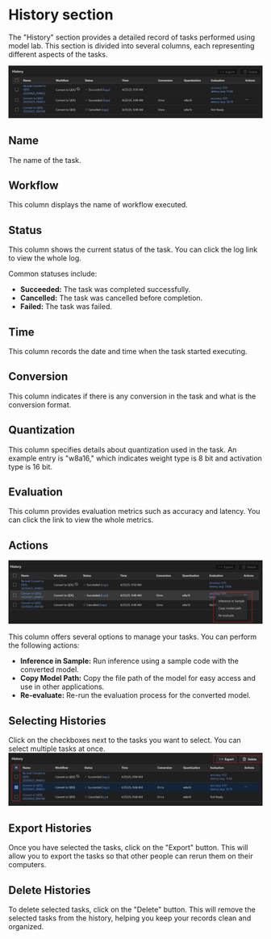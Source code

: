 # History section

The "History" section provides a detailed record of tasks performed using model lab. This section is divided into several columns, each representing different aspects of the tasks.

![](Images/history.png)

## Name

The name of the task.

## Workflow

This column displays the name of workflow executed.

## Status

This column shows the current status of the task. You can click the log link to view the whole log.

Common statuses include:

- **Succeeded:** The task was completed successfully.
- **Cancelled:** The task was cancelled before completion.
- **Failed:** The task was failed.

## Time

This column records the date and time when the task started executing.

## Conversion

This column indicates if there is any conversion in the task and what is the conversion format.

## Quantization

This column specifies details about quantization used in the task. An example entry is "w8a16," which indicates weight type is 8 bit and activation type is 16 bit.

## Evaluation

This column provides evaluation metrics such as accuracy and latency. You can click the link to view the whole metrics.

## Actions

![](./Images/historyaction.png)

This column offers several options to manage your tasks. You can perform the following actions:

- **Inference in Sample:** Run inference using a sample code with the converted model.
- **Copy Model Path:** Copy the file path of the model for easy access and use in other applications.
- **Re-evaluate:** Re-run the evaluation process for the converted model.

## Selecting Histories

Click on the checkboxes next to the tasks you want to select. You can select multiple tasks at once.
![](./Images/historyexportdelete.png)

## Export Histories

Once you have selected the tasks, click on the "Export" button. This will allow you to export the tasks so that other people can rerun them on their computers.

## Delete Histories

To delete selected tasks, click on the "Delete" button. This will remove the selected tasks from the history, helping you keep your records clean and organized.
